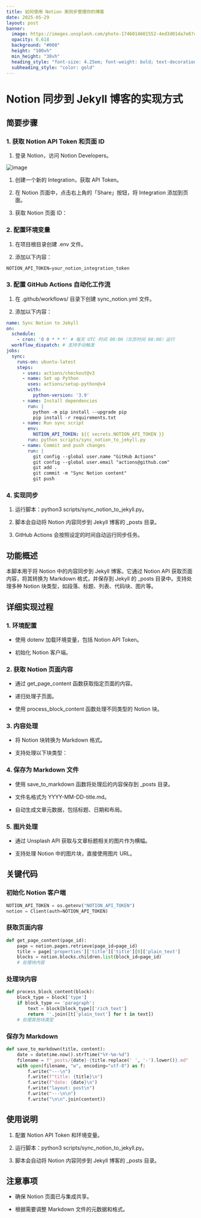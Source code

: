 ```yaml
---
title: 如何使用 Notion 来同步管理你的博客
date: 2025-05-29
layout: post
banner:
  image: https://images.unsplash.com/photo-1746014601552-4ed3d01da7e8?crop=entropy&cs=tinysrgb&fit=max&fm=jpg&ixid=M3w2OTIwMzJ8MHwxfHJhbmRvbXx8fHx8fHx8fDE3NDg1NTAyNTN8&ixlib=rb-4.1.0&q=80&w=1080
  opacity: 0.618
  background: "#000"
  height: "100vh"
  min_height: "38vh"
  heading_style: "font-size: 4.25em; font-weight: bold; text-decoration: underline"
  subheading_style: "color: gold"
---
```


# Notion 同步到 Jekyll 博客的实现方式

## 简要步骤

### 1. 获取 Notion API Token 和页面 ID

1. 登录 Notion，访问 Notion Developers。

![image](https://prod-files-secure.s3.us-west-2.amazonaws.com/a7a0cc5a-89b9-4cda-8686-1fba0ca52f40/d19c1afe-dea5-4312-9333-786b0ba83054/image.png?X-Amz-Algorithm=AWS4-HMAC-SHA256&X-Amz-Content-Sha256=UNSIGNED-PAYLOAD&X-Amz-Credential=ASIAZI2LB466VK7VAOSJ%2F20250529%2Fus-west-2%2Fs3%2Faws4_request&X-Amz-Date=20250529T202413Z&X-Amz-Expires=3600&X-Amz-Security-Token=IQoJb3JpZ2luX2VjEMv%2F%2F%2F%2F%2F%2F%2F%2F%2F%2FwEaCXVzLXdlc3QtMiJHMEUCIExRjLKIiyNPmnQj173wInMvVC1HiIMA7MGrIC0DO%2B3kAiEAiUykpN5WjdMoA6ofLvGte1d5Q0fpd4fJAB8kDQ9guQ0qiAQIlP%2F%2F%2F%2F%2F%2F%2F%2F%2F%2FARAAGgw2Mzc0MjMxODM4MDUiDGLIkl9EMx0bY8QyXSrcAyQGFNW4Ndb1tX6l3lIzcxMwmvP9EEfTwamUGoMsigdlJy36Wkzp8zbVw5XqeDSkEEMpiJ9Fti29vPmpp2XrSgKRwPCtwSl7er1TcO6Fjj4gDRV0zdV5yybz2GbngapQz%2Fcp1KmXe5Y%2Fb2%2BQ0qcIAmN1%2BF%2Biqr5isqFC4QYNSOr5lS9j44z%2FwY1Ix4Z3Yo%2FxiXK0IE9PABiPQSTp3k9MY7C8%2BYZEIoTPVSlPFs4qxA%2FWC3WGk2BOtR%2BnKPZRmcxNXfMQgYoB0fmSNXBRsOBXsrZxmwX4M8U1M4YG5KbYDuzH7DI9ZC1c98zKY0zKiqnpgT0Z50LayX%2ByeVxHPsSeTcEDb3Oc10qRpBnqK5PiknsOyo%2BOif2DunqrQ8LC8plWIE9365oiKm441d9HZiTUHjZkb5vuxn%2FZRCH0xD6LzIdYba%2FFI%2BGwhwWgxF9Dtpb825QbohQyPGuszY3DnauIKHyq79s9LNIAX0o4rnKc1JYBHNaisYHVebHQOos6pTt63NbrvQKnKErnepQHYBf9rCrnMhmwpREMo9GjZv450dXAJPTS9wodaWH1UcoBbO1qb8QEdtSFz4dZCUH1SIOsMPT5Zt%2BM9U2fk10sYltsALDXGFja1k%2BU%2FrUw3o5%2BMOri4sEGOqUBHwOjrPGdyd5sRA8kvx2JyxkYz%2B8RIoH2eMpDsc0EJYKBTs%2BkOsmR9I0oaryPb0pupJFGEb1tsQHqy9UGX71v7ljPOvLppIjBCgZfLk0vFqcYHKeBltRhAD1hvNXA2eJshetDjzx1P3lET2md9%2FckqrhqkfZWm3%2BlvlQUo6ZzJHUlBHQrQfdcaJZNYec3LnK7TfMT3nTVvq3mJy4ehogFeyIQGS3C&X-Amz-Signature=9204e8163c9ce1b56a27d48d3265378ff8b8d8a7118c2245b4e9a3ffda86cc67&X-Amz-SignedHeaders=host&x-id=GetObject)

1. 创建一个新的 Integration，获取 API Token。

1. 在 Notion 页面中，点击右上角的「Share」按钮，将 Integration 添加到页面。

1. 获取 Notion 页面 ID：


### 2. 配置环境变量

1. 在项目根目录创建 .env 文件。

1. 添加以下内容：

```javascript
NOTION_API_TOKEN=your_notion_integration_token
```

### 3. 配置 GitHub Actions 自动化工作流

1. 在 .github/workflows/ 目录下创建 sync_notion.yml 文件。

1. 添加以下内容：

```yaml
name: Sync Notion to Jekyll
on:
  schedule:
    - cron: '0 0 * * *' # 每天 UTC 时间 00:00（北京时间 08:00）运行
  workflow_dispatch: # 支持手动触发
jobs:
  sync:
    runs-on: ubuntu-latest
    steps:
      - uses: actions/checkout@v3
      - name: Set up Python
        uses: actions/setup-python@v4
        with:
          python-version: '3.9'
      - name: Install dependencies
        run: |
          python -m pip install --upgrade pip
          pip install -r requirements.txt
      - name: Run sync script
        env:
          NOTION_API_TOKEN: ${{ secrets.NOTION_API_TOKEN }}
        run: python scripts/sync_notion_to_jekyll.py
      - name: Commit and push changes
        run: |
          git config --global user.name "GitHub Actions"
          git config --global user.email "actions@github.com"
          git add .
          git commit -m "Sync Notion content"
          git push
```

### 4. 实现同步

1. 运行脚本：python3 scripts/sync_notion_to_jekyll.py。

1. 脚本会自动将 Notion 内容同步到 Jekyll 博客的 _posts 目录。

1. GitHub Actions 会按照设定的时间自动运行同步任务。

## 功能概述

本脚本用于将 Notion 中的内容同步到 Jekyll 博客。它通过 Notion API 获取页面内容，将其转换为 Markdown 格式，并保存到 Jekyll 的 _posts 目录中。支持处理多种 Notion 块类型，如段落、标题、列表、代码块、图片等。

## 详细实现过程

### 1. 环境配置

- 使用 dotenv 加载环境变量，包括 Notion API Token。

- 初始化 Notion 客户端。

### 2. 获取 Notion 页面内容

- 通过 get_page_content 函数获取指定页面的内容。

- 递归处理子页面。

- 使用 process_block_content 函数处理不同类型的 Notion 块。

### 3. 内容处理

- 将 Notion 块转换为 Markdown 格式。

- 支持处理以下块类型：


### 4. 保存为 Markdown 文件

- 使用 save_to_markdown 函数将处理后的内容保存到 _posts 目录。

- 文件名格式为 YYYY-MM-DD-title.md。

- 自动生成文章元数据，包括标题、日期和布局。

### 5. 图片处理

- 通过 Unsplash API 获取与文章标题相关的图片作为横幅。

- 支持处理 Notion 中的图片块，直接使用图片 URL。

## 关键代码

### 初始化 Notion 客户端

```python
NOTION_API_TOKEN = os.getenv("NOTION_API_TOKEN")
notion = Client(auth=NOTION_API_TOKEN)
```

### 获取页面内容

```python
def get_page_content(page_id):
    page = notion.pages.retrieve(page_id=page_id)
    title = page['properties']['title']['title'][0]['plain_text']
    blocks = notion.blocks.children.list(block_id=page_id)
    # 处理块内容
```

### 处理块内容

```python
def process_block_content(block):
    block_type = block['type']
    if block_type == 'paragraph':
        text = block[block_type]['rich_text']
        return ''.join([t['plain_text'] for t in text])
    # 处理其他块类型
```

### 保存为 Markdown

```python
def save_to_markdown(title, content):
    date = datetime.now().strftime("%Y-%m-%d")
    filename = f"_posts/{date}-{title.replace(' ', '-').lower()}.md"
    with open(filename, "w", encoding="utf-8") as f:
        f.write("---\n")
        f.write(f"title: {title}\n")
        f.write(f"date: {date}\n")
        f.write("layout: post\n")
        f.write("---\n\n")
        f.write("\n\n".join(content))
```

## 使用说明

1. 配置 Notion API Token 和环境变量。

1. 运行脚本：python3 scripts/sync_notion_to_jekyll.py。

1. 脚本会自动将 Notion 内容同步到 Jekyll 博客的 _posts 目录。

## 注意事项

- 确保 Notion 页面已与集成共享。

- 根据需要调整 Markdown 文件的元数据和格式。